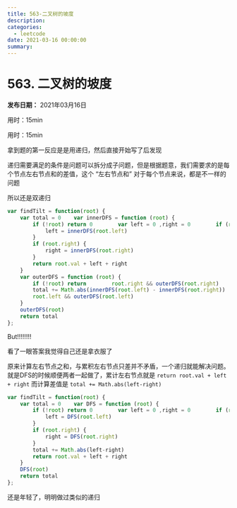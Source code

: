 ```yaml
---
title: 563-二叉树的坡度
description: 
categories:
  - leetcode
date: 2021-03-16 00:00:00
summary: 
---
```


# 563. 二叉树的坡度

**发布日期：** 2021年03月16日

用时：15min

用时：15min

拿到题的第一反应是是用递归，然后直接开始写了后发现

递归需要满足的条件是问题可以拆分成子问题，但是根据题意，我们需要求的是每个节点左右节点和的差值，这个 “左右节点和” 对于每个节点来说，都是不一样的问题

所以还是双递归

```javascript
var findTilt = function(root) {
    var total = 0    var innerDFS = function (root) {
        if (!root) return 0        var left = 0 ,right = 0        if (root.left) {
            left = innerDFS(root.left)
        }
        if (root.right) {
            right = innerDFS(root.right)
        }
        return root.val + left + right
    }
    var outerDFS = function (root) {
        if (!root) return        root.right && outerDFS(root.right)
        total += Math.abs(innerDFS(root.left) - innerDFS(root.right))
        root.left && outerDFS(root.left)
    }
    outerDFS(root)
    return total
};
```

But!!!!!!!!

看了一眼答案我觉得自己还是拿衣服了

原来计算左右节点之和，与累积左右节点只差并不矛盾，一个递归就能解决问题。就是DFS的时候顺便两者一起做了，累计左右节点就是 `return root.val + left + right` 而计算差值是 `total += Math.abs(left-right)`

```javascript
var findTilt = function(root) {
    var total = 0    var DFS = function (root) {
        if (!root) return 0        var left = 0 ,right = 0        if (root.left) {
            left = DFS(root.left)
        }
        if (root.right) {
            right = DFS(root.right)
        }
        total += Math.abs(left-right)
        return root.val + left + right
    }
    DFS(root)
    return total
};
```

还是年轻了，明明做过类似的递归

